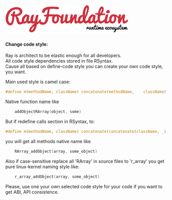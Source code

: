 ![RayFoundation](https://raw.githubusercontent.com/kojiba/RayLanguage/master/foundation.logo.png "RayFoundation")
===========

#### Change code style:  
Ray is architect to be elastic enough for all developers.  
All code style dependencies stored in file RSyntax.  
Cause all based on define-code style you can create your own code style, you want.  

Main used style is camel case:  
```C
#define m(methodName, className) concatenate(methodName,    className) 
```  
Native function name like  
```C
    addObjectRArray(object, some)
```  
But if redefine calls section in RSyntax, to:  
```C
#define m(methodName, className) concatenate(concatenate(className, _), methodName) 
```  
you will get all methods native name like  
```C
    RArray_addObject(array, some_object)
```

Also if case-sensitive replace all 'RArray' in source files to 'r_array' you get pure linux-kernel naming style like:  
```C
    r_array_addObject(array, some_object)
```  

Please, use one your own selected code style for your code if you want to get ABI, API consistence. 